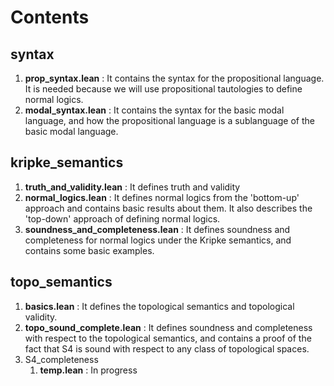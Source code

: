 # Contents 

## syntax
1. **prop_syntax.lean** : It contains the syntax for the propositional language. It is needed because we will use propositional tautologies to define normal logics.
2. **modal_syntax.lean** : It contains the syntax for the basic modal language, and how the propositional language is a sublanguage of the basic modal language.

## kripke_semantics
1. **truth_and_validity.lean** : It defines truth and validity
2. **normal_logics.lean** : It defines normal logics from the 'bottom-up' approach and contains basic results about them. It also describes the 'top-down' approach of defining normal logics.
3. **soundness_and_completeness.lean** : It defines soundness and completeness for normal logics under the Kripke semantics, and contains some basic examples.

## topo_semantics
1. **basics.lean** : It defines the topological semantics and topological validity.
2. **topo_sound_complete.lean** : It defines soundness and completeness with respect to the topological semantics, and contains a proof of the fact that S4 is sound with respect to any class of topological spaces.
3. S4_completeness
    1. **temp.lean** : In progress
